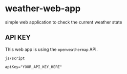 # weather-web-app
simple web application to check the current weather state

## API KEY

This web app is using the `openweathermap` API.

`js/script`

`apiKey="YOUR_API_KEY_HERE"`

